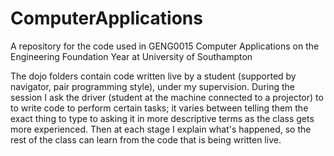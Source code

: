 # ComputerApplications
A repository for the code used in GENG0015 Computer Applications on the Engineering Foundation Year at University of Southampton

The dojo folders contain code written live by a student (supported by navigator, pair programming style), under my supervision. During the session I ask the driver (student at the machine connected to a projector) to to write code to perform certain tasks; it varies between telling them the exact thing to type to asking it in more descriptive terms as the class gets more experienced. Then at each stage I explain what's happened, so the rest of the class can learn from the code that is being written live.
